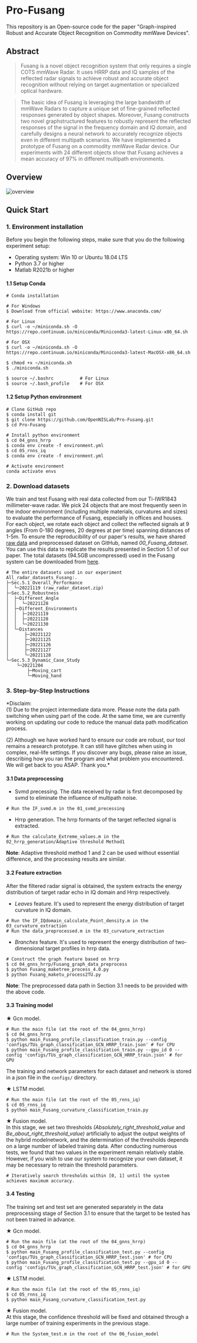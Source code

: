 # Pro-Fusang
 This repository is an Open-source code for the paper "Graph-inspired Robust and Accurate Object Recognition on Commodity mmWave Devices". 


## Abstract
>Fusang is a novel object recognition system that only requires a single COTS mmWave Radar. It uses HRRP data and IQ 
samples of the reflected radar signals to achieve robust and accurate object recognition without relying on target augmentation 
or specialized optical hardware.

>The basic idea of Fusang is leveraging the large bandwidth of mmWave Radars to capture a unique set of fine-grained reflected responses generated by object shapes. Moreover, Fusang constructs two novel graphstructured features to robustly represent the reflected responses of
the signal in the frequency domain and IQ domain, and carefully designs a neural network to accurately recognize objects even in
different multipath scenarios. We have implemented a prototype of Fusang on a commodity mmWave Radar device. Our experiments with 24 different objects show that Fusang achieves a mean accuracy  of 97% in different multipath environments.

## Overview
![overview](./overview.png)

## Quick Start

### 1. Environment installation
Before you begin the following steps, make sure that you do the following experiment setup:

- Operating system: Win 10 or Ubuntu 18.04 LTS
- Python 3.7 or higher
- Matlab R2021b or higher

#### 1.1 Setup Conda
```
# Conda installation

# For Windows
$ Download from official website: https://www.anaconda.com/

# For Linux
$ curl -o ~/miniconda.sh -O https://repo.continuum.io/miniconda/Miniconda3-latest-Linux-x86_64.sh

# For OSX
$ curl -o ~/miniconda.sh -O https://repo.continuum.io/miniconda/Miniconda3-latest-MacOSX-x86_64.sh

$ chmod +x ~/miniconda.sh    
$ ./miniconda.sh  

$ source ~/.bashrc          # For Linux
$ source ~/.bash_profile    # For OSX
```

#### 1.2 Setup Python environment
```
# Clone GitHub repo
$ conda install git
$ git clone https://github.com/OpenNISLab/Pro-Fusang.git
$ cd Pro-Fusang

# Install python environment
$ cd 04_gnns_hrrp
$ conda env create -f environment.yml   
$ cd 05_rnns_iq
$ conda env create -f environment.yml 

# Activate environment
conda activate envs
```

### 2. Download datasets 
We train and test Fusang with real data collected from our Ti-IWR1843 millimeter-wave radar. 
We pick 24 objects that are most frequently seen in the indoor environment (including multiple materials, 
curvatures and sizes) to evaluate the performance of Fusang, especially in offices and houses.
For each object, we rotate each object and collect the reflected signals at 9 angles (From
0-180 degrees, 20 degrees at per time) spanning distances of 1-5m. 
To ensure the reproducibility of our paper's results, we have shared 
[raw data](https://1drv.ms/u/s!AuVCef5KAvp_gQiS0yWWS__2waP6?e=K4nNt3 "Sec.5.1 raw data") 
and preprocessed dataset on GitHub, named *00_Fusang_dataset*. 
You can use this data to replicate the results presented in Section 5.1 of our paper.
The total datasets (94.5GB uncompressed) used in the Fusang system can be downloaded from
[here](https://1drv.ms/u/s!AuVCef5KAvp_gQf8LDiXAiQEQ_dZ?e=vMbTm9 "All raw data").

```
# The entire datasets used in our experiment
All_radar_datasets_Fusang:.
├─Sec.5.1_Overall_Performance
│  └─20221119 (raw_radar_dataset.zip)
├─Sec.5.2_Robustness
│  ├─Different_Angle
│  │  └─20221128
│  ├─Different_Environments
│  │  ├─20221119
│  │  ├─20221128
│  │  └─20221130
│  └─Distances
│      ├─20221122
│      ├─20221125
│      ├─20221126
│      ├─20221127
│      └─20221128
└─Sec.5.3_Dynamic_Case_Study
    └─20221204
        ├─Moving_cart
        └─Moving_hand
```

### 3. Step-by-Step Instructions
*Disclaim:\
(1) Due to the project intermediate data more. Please note the data path switching when using part of the code.
At the same time, we are currently working on updating our code to reduce the manual data path modification process.

(2) Although we have worked hard to ensure our code are robust, our tool remains a research 
prototype. It can still have glitches when using in complex, real-life settings. If you discover any bugs, 
please raise an issue, describing how you ran the program and what problem you encountered. 
We will get back to you ASAP. Thank you.*

#### 3.1 Data preprocessing
* Svmd precessing. The data received by radar is first decomposed by svmd to eliminate the influence of multipath noise.
```
# Run the IF_svmd.m in the 01_svmd_precessing
```
* Hrrp generation. The hrrp formants of the target reflected signal is extracted.
```
# Run the calculate_Extreme_values.m in the 02_hrrp_generation/Adaptive threshold Method1
```
**Note**: Adaptive threshold method 1 and 2 can be used without essential difference, and the processing results are similar.

#### 3.2 Feature extraction
After the filtered radar signal is obtained, the system extracts the energy distribution of target 
radar echo in IQ domain and Hrrp respectively.
* *Leaves* feature. It's used to represent the energy distribution of target curvature in IQ domain.
```
# Run the IF_IQdomain_calculate_Point_density.m in the 03_curvature_extraction
# Run the data_preprocessed.m in the 03_curvature_extraction
```
* *Branches* feature. It's used to represent the energy distribution of two-dimensional target profiles in hrrp data.
```
# Construct the graph feature based on hrrp
$ cd 04_gnns_hrrp/Fusang_graph_data_preprocess
$ python Fusang_maketree_process_4.0.py
$ python Fusang_maketu_process2TU.py
```
**Note**: The preprocessed data path in Section 3.1 needs to be provided with the above code.

#### 3.3 Training model
&#9733; Gcn model.
```
# Run the main file (at the root of the 04_gnns_hrrp)
$ cd 04_gnns_hrrp
$ python main_Fusang_profile_classification_train.py --config 'configs/TUs_graph_classification_GCN_HRRP_train.json' # for CPU
$ python main_Fusang_profile_classification_train.py --gpu_id 0 --config 'configs/TUs_graph_classification_GCN_HRRP_train.json' # for GPU
```
The training and network parameters for each dataset and network is stored in a json file in the `configs/` directory.

&#9733; LSTM model.
```
# Run the main file (at the root of the 05_rnns_iq)
$ cd 05_rnns_iq
$ python main_Fusang_curvature_classification_train.py 
```

&#9733; Fusion model.\
In this stage, we set two thresholds *(Absolutely_right_threshold_value* and *Be_about_right_threshold_value)* artificially 
to adjust the output weights of the hybrid modelnetwork, and the determination of the thresholds depends on a large number 
of labeled training data.
After conducting numerous tests, we found that two values in the experiment remain relatively stable. However, if you wish
to use our system to recognize your own dataset, it may be necessary to retrain the threshold parameters.
```
# Iteratively search thresholds within [0, 1] until the system achieves maximum accuracy.
```

#### 3.4 Testing
The training set and test set are generated separately in the data preprocessing stage of Section 3.1 to ensure that the target 
to be tested has not been trained in advance.

&#9733; Gcn model.
```
# Run the main file (at the root of the 04_gnns_hrrp)
$ cd 04_gnns_hrrp
$ python main_Fusang_profile_classification_test.py --config 'configs/TUs_graph_classification_GCN_HRRP_test.json' # for CPU
$ python main_Fusang_profile_classification_test.py --gpu_id 0 --config 'configs/TUs_graph_classification_GCN_HRRP_test.json' # for GPU
```

&#9733; LSTM model.
```
# Run the main file (at the root of the 05_rnns_iq)
$ cd 05_rnns_iq
$ python main_Fusang_curvature_classification_test.py 
```

&#9733; Fusion model.\
At this stage, the confidence threshold will be fixed and obtained through 
a large number of training experiments in the previous stage.
```
# Run the System_test.m in the root of the 06_fusion_model
```
